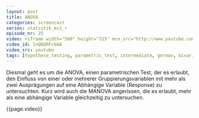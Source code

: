 ```yaml
---
layout: post
title: ANOVA
categories: screencast
series: statistik_mit_r
episode_nr: 25
video: <iframe width="560" height="315" mce_src="http://www.youtube.com/embed/1nQBQRFcbAA" frameborder="0" allowfullscreen="" src="http://www.youtube.com/embed/1nQBQRFcbAA"></iframe>
video_id: 1nQBQRFcbAA
video_src: youtube
tags: [hypothese_testing, parametric_test, intermediate, german, bivariate, multivariate]
---
```


Diesmal geht es um die ANOVA, einen parametrischen Test, der es erlaubt, den Einfluss von einer oder mehrerer Gruppierungsvariablen mit mehr als zwei Ausprägungen auf eine Abhängige Variable (Response) zu untersuchten. Kurz wird auch die MANOVA angerissen, die es erlaubt, mehr als eine abhängige Variable gleichzeitig zu untersuchen.
<!--more-->
{{page.video}}
